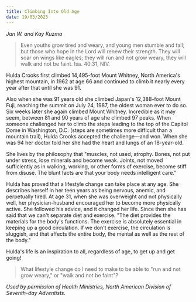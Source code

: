 ```yaml
---
title: Climbing Into Old Age
date: 19/03/2025
---
```


_Jan W. and Kay Kuzma_

> <p></p>
> Even youths grow tired and weary, and young men stumble and fall; but those who hope in the Lord will renew their strength. They will soar on wings like eagles; they will run and not grow weary, they will walk and not be faint. Isa. 40:31, NIV.

Hulda Crooks first climbed 14,495-foot Mount Whitney, North America's highest mountain, in 1962 at age 66 and continued to climb it nearly every year after that until she was 91.

Also when she was 91 years old she climbed Japan's 12,388-foot Mount Fuji, reaching the summit on July 24, 1987, the oldest woman ever to do so. Six weeks later she again climbed Mount Whitney. Incredible as it may seem, between 81 and 90 years of age she climbed 97 peaks. When someone challenged her to climb the steps leading to the top of the Capitol Dome in Washington, D.C. (steps are sometimes more difficult than a mountain trail), Hulda Crooks accepted the challenge—and won. When she was 94 her doctor told her she had the heart and lungs of an 18-year-old.

She lives by the philosophy that "muscles, not used, atrophy. Bones, not put under stress, lose minerals and become weak. Joints, not moved sufficiently as in walking, working, or other forms of exercise, become stiff from disuse. The blunt facts are that your body needs intelligent care."

Hulda has proved that a lifestyle change can take place at any age. She describes herself in her teen years as being nervous, anemic, and perpetually tired. At age 31, when she was overweight and not physically well, her physician-husband encouraged her to become more physically active. She followed his advice, and it changed her life. Since then she has said that we can't separate diet and exercise. "The diet provides the materials for the body's functions. The exercise is absolutely essential in keeping up a good circulation. If we don't exercise, the circulation is sluggish, and that affects the entire body, the mental as well as the rest of the body."

Hulda's life is an inspiration to all, regardless of age, to get up and get going!

> <callout></callout>
> What lifestyle change do I need to make to be able to "run and not grow weary," or "walk and not be faint"?

_Used by permission of Health Ministries, North American Division of Seventh-day Adventists._